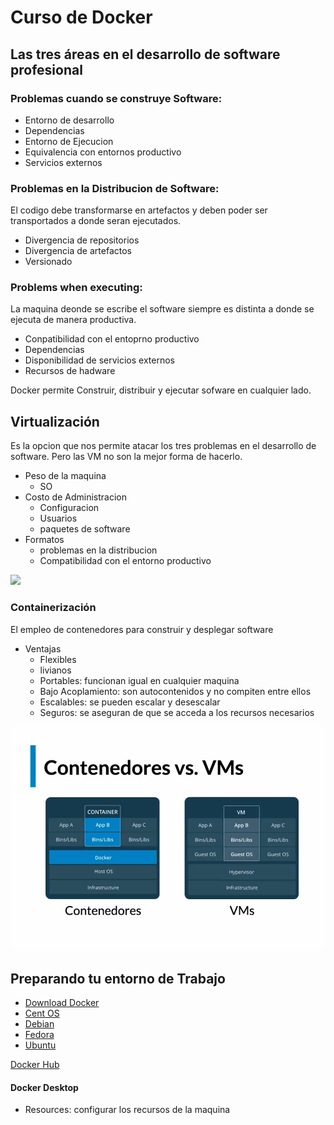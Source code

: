 # Curso de Docker

## Las tres áreas en el desarrollo de software profesional

### Problemas cuando se construye Software:

- Entorno de desarrollo
- Dependencias
- Entorno de Ejecucion
- Equivalencia con entornos productivo
- Servicios externos

### Problemas en la Distribucion de Software:
El codigo debe transformarse en artefactos y deben poder ser transportados a donde seran ejecutados.
- Divergencia de repositorios
- Divergencia de artefactos
- Versionado

### Problems when executing:
La maquina deonde se escribe el software siempre es distinta a donde se ejecuta de manera productiva.
- Conpatibilidad con el entoprno productivo
- Dependencias
- Disponibilidad de servicios externos
- Recursos de hadware

Docker permite Construir, distribuir y ejecutar sofware en cualquier lado.

## Virtualización
Es la opcion que nos permite atacar los tres problemas en el desarrollo de software.
Pero las VM no son la mejor forma de hacerlo.
- Peso de la maquina
    - SO
- Costo de Administracion
    - Configuracion
    - Usuarios
    - paquetes de software
- Formatos
    - problemas en la distribucion
    - Compatibilidad con el entorno productivo

![](https://www.redeszone.net/app/uploads-redeszone.net/2016/02/docker-vs-virtual-machines.png)


### Containerización
El empleo de contenedores para construir y desplegar software
- Ventajas
    - Flexibles
    - livianos
    - Portables: funcionan igual en cualquier maquina
    - Bajo Acoplamiento: son autocontenidos y no compiten entre ellos
    - Escalables: se pueden escalar y desescalar
    - Seguros: se aseguran de que se acceda a los recursos necesarios

![captura](./Captura.png)

## Preparando tu entorno de Trabajo

- [Download Docker](https://www.docker.com/get-started/)
- [Cent OS](https://docs.docker.com/engine/install/centos/)
- [Debian](https://docs.docker.com/engine/install/debian/)
- [Fedora](https://docs.docker.com/engine/install/fedora/)
- [Ubuntu](https://docs.docker.com/engine/install/ubuntu/)

[Docker Hub](https://hub.docker.com/)

#### Docker Desktop
 - Resources: configurar los recursos de la maquina

